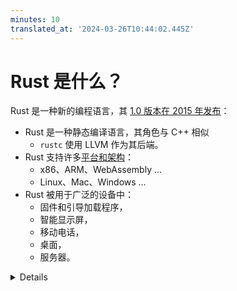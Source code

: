 ```yaml
---
minutes: 10
translated_at: '2024-03-26T10:44:02.445Z'
---
```


# Rust 是什么？

Rust 是一种新的编程语言，其 [1.0 版本在 2015 年发布][1]：

- Rust 是一种静态编译语言，其角色与 C++ 相似
  - `rustc` 使用 LLVM 作为其后端。
- Rust 支持许多[平台和架构](https://doc.rust-lang.org/nightly/rustc/platform-support.html)：
  - x86、ARM、WebAssembly ...
  - Linux、Mac、Windows ...
- Rust 被用于广泛的设备中：
  - 固件和引导加载程序，
  - 智能显示屏，
  - 移动电话，
  - 桌面，
  - 服务器。

<details>

Rust 适用于与 C++ 相同的领域：

- 高度灵活性。
- 高度控制水平。
- 可以缩减到非常受限的设备，如微控制器。
- 没有运行时或垃圾收集。
- 专注于可靠性和安全性，而不牺牲性能。

</details>

[1]: https://blog.rust-lang.org/2015/05/15/Rust-1.0.html
